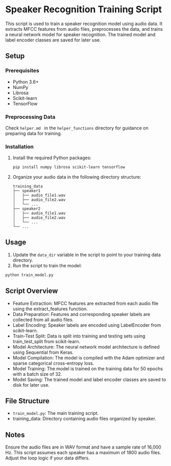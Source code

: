 # Speaker Recognition Training Script

This script is used to train a speaker recognition model using audio data. It extracts MFCC features from audio files, preprocesses the data, and trains a neural network model for speaker recognition. The trained model and label encoder classes are saved for later use.

## Setup

### Prerequisites

- Python 3.6+
- NumPy
- Librosa
- Scikit-learn
- TensorFlow

### Preprocessing Data
Check `helper.md ` in the `helper_functions` directory for guidance on preparing data for training. 

### Installation

1. Install the required Python packages:
   ```sh
   pip install numpy librosa scikit-learn tensorflow
   ```

2. Organize your audio data in the following directory structure:

   ```
   training_data
   ├── speaker1
   │   ├── audio_file1.wav
   │   ├── audio_file2.wav
   │   └── ...
   ├── speaker2
   │   ├── audio_file1.wav
   │   ├── audio_file2.wav
   │   └── ...
   └── ...
   ```



## Usage

1. Update the `data_dir` variable in the script to point to your training data directory.
2. Run the script to train the model:

```sh
python train_model.py
```

## Script Overview
- Feature Extraction: MFCC features are extracted from each audio file using the extract_features function.
- Data Preparation: Features and corresponding speaker labels are collected from all audio files.
- Label Encoding: Speaker labels are encoded using LabelEncoder from scikit-learn.
- Train-Test Split: Data is split into training and testing sets using train_test_split from scikit-learn.
- Model Architecture: The neural network model architecture is defined using Sequential from Keras.
- Model Compilation: The model is compiled with the Adam optimizer and sparse categorical cross-entropy loss.
- Model Training: The model is trained on the training data for 50 epochs with a batch size of 32.
- Model Saving: The trained model and label encoder classes are saved to disk for later use.

## File Structure
- `train_model.py`: The main training script.
- training_data: Directory containing audio files organized by speaker.

## Notes
Ensure the audio files are in WAV format and have a sample rate of 16,000 Hz.
This script assumes each speaker has a maximum of 1800 audio files. Adjust the loop logic if your data differs.